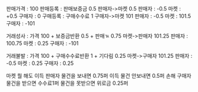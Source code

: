 판매가격 : 100
판매등록 : 판매보증금 0.5     판매자->마켓 0.5					            판매자 : -0.5 마켓 : +0.5 구매자 : 0
구매등록 : 구매수수료 1       구매자->마켓 101					            판매자 : -0.5 마켓 : 101.5 구매자 : -101

거래성사 : 가격 100 + 보증금반환 0.5 + 판매ㄳ 0.75 마켓->판매자 101.25       판매자 : 100.75 마켓 : 0.25 구매자 : -101

거래불발 : 가격 100 + 구매수수료반환 1 + 기다림 0.25 마켓->구매자 101.25	 판매자 : -0.5 마켓 : 0.25 구매자 : 0.25



마켓 뭘 해도 이득
판매자        물건을 보내면 0.75퍼 이득                 물건 안보내면 0.5퍼 손해
구매자        물건을 받으면 수수료1퍼                     물건을 못받으면 위로금 0.25퍼